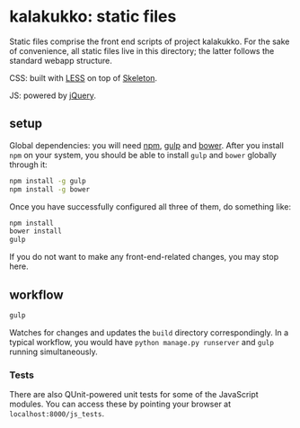 # kalakukko: static files

Static files comprise the front end scripts of project kalakukko. For the sake
of convenience, all static files live in this directory; the latter follows the
standard webapp structure.

CSS: built with [LESS][le] on top of [Skeleton][sk].

JS: powered by [jQuery][jq].


## setup

Global dependencies: you will need [npm][np], [gulp][gu] and [bower][bo]. After
you install `npm` on your system, you should be able to install `gulp` and
`bower` globally through it:

```bash
npm install -g gulp
npm install -g bower
```

Once you have successfully configured all three of them, do something like:

```bash
npm install
bower install
gulp
```

If you do not want to make any front-end-related changes, you may stop here.


## workflow

```bash
gulp
```

Watches for changes and updates the `build` directory correspondingly. In a
typical workflow, you would have `python manage.py runserver` and `gulp` running
simultaneously.


### Tests

There are also QUnit-powered unit tests for some of the JavaScript modules. You
can access these by pointing your browser at `localhost:8000/js_tests`.


[le]: http://lesscss.org
[sk]: http://getskeleton.com
[jq]: https://jquery.com
[np]: https://www.npmjs.com
[gu]: https://gulpjs.com
[bo]: https://bower.io
